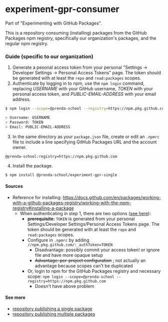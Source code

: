 # experiment-gpr-consumer
Part of "Experimenting with GitHub Packages".

This is a repository consuming (installing) packages from the GitHub Packages npm registry, specifically our organization's packages, and the regular npm registry.

### Guide (specific to our organization)
1. Generate a pesonal access token from your personal "Settings -> Developer Settings -> Personal Access Tokens" page. The token should be generated with at least the `repo` and `read:packages` scopes. 
2. Authenticate by logging in to npm, use the `npm login` command, replacing _USERNAME_ with your GitHub username, _TOKEN_ with your personal access token, and _PUBLIC-EMAIL-ADDRESS_ with your email address.
```bash
$ npm login --scope=@prenda-school --registry=https://npm.pkg.github.com

> Username: USERNAME
> Password: TOKEN
> Email: PUBLIC-EMAIL-ADDRESS
```
3. In the same directory as your `package.json` file, create or edit an `.npmrc` file to include a line specifying GitHub Packages URL and the account owner.
```.npmrc
@prenda-school:registry=https://npm.pkg.github.com
```
4. Install the package.
```bash
$ npm install @prenda-school/experiment-gpr-single
```

#### Sources
 - Reference for installing: https://docs.github.com/en/packages/working-with-a-github-packages-registry/working-with-the-npm-registry#installing-a-package
   - When authenticating in step 1, there are two options ([see here](https://docs.github.com/en/packages/working-with-a-github-packages-registry/working-with-the-npm-registry#authenticating-to-github-packages)):
     - **prerequisite:** `TOKEN` is generated from your personal Settings/Developer Settings/Personal Access Tokens page. The token should be generated with at least the `repo` and `read:packages` scopes.
     - Configure in `.npmrc` by adding `//npm.pkg.github.com/:_authToken=TOKEN`
       - Disadvantage: possibly commit your access token! or ignore file and have more opaque setup
       - ~~Advantage: per-project configuration~~ ; not actually an advantage because scopes can't be duplicated
     - Or, login to npm for the GitHub Packages registry and necessary scope: `npm login --scope=@prenda-school --registry=https://npm.pkg.github.com`
       - Doesn't have above problem

#### See more
- [repository publishing a single package](https://github.com/prenda-school/experiment-gpr-single)
- [repository publishing multiple packages](https://github.com/prenda-school/experiment-gpr-multiple)
